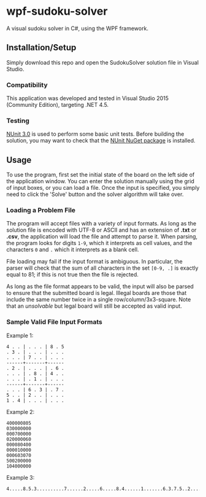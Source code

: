 # wpf-sudoku-solver
A visual sudoku solver in C#, using the WPF framework.

## Installation/Setup
Simply download this repo and open the SudokuSolver solution file in Visual Studio.

### Compatibility
This application was developed and tested in Visual Studio 2015 (Community Edition), targeting .NET 4.5.

### Testing
[NUnit 3.0](http://www.nunit.org/) is used to perform some basic unit tests. Before building the solution, you may want to check that the [NUnit NuGet package](https://www.nuget.org/packages/NUnit/) is installed.

## Usage
To use the program, first set the initial state of the board on the left side of the application window. You can enter the solution manually using the grid of input boxes, or you can load a file. Once the input is specified, you simply need to click the 'Solve' button and the solver algorithm will take over.

### Loading a Problem File
The program will accept files with a variety of input formats. As long as the solution file is encoded with UTF-8 or ASCII and has an extension of **.txt** or **.csv**, the application will load the file and attempt to parse it. When parsing, the program looks for digits `1-9`, which it interprets as cell values, and the characters `0` and `.` which it interprets as a blank cell.

File loading may fail if the input format is ambiguous. In particular, the parser will check that the sum of all characters in the set `[0-9, .]` is exactly equal to 81; if this is not true then the file is rejected.

As long as the file format appears to be valid, the input will also be parsed to ensure that the submitted board is legal. Illegal boards are those that include the same number twice in a single row/column/3x3-square. Note that an *unsolvable* but legal board will still be accepted as valid input.

### Sample Valid File Input Formats
Example 1:
```
4 . . | . . . | 8 . 5
. 3 . | . . . | . . .
. . . | 7 . . | . . .
------+-------+------
. 2 . | . . . | . 6 .
. . . | . 8 . | 4 . .
. . . | . 1 . | . . .
------+-------+------
. . . | 6 . 3 | . 7 .
5 . . | 2 . . | . . .
1 . 4 | . . . | . . .
```
Example 2:
```
400000805
030000000
000700000
020000060
000080400
000010000
000603070
500200000
104000000
```
Example 3:
```
4.....8.5.3..........7......2.....6.....8.4......1.......6.3.7.5..2.....1.4......
```

